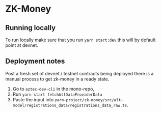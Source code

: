 # ZK-Money

## Running locally

To run locally make sure that you run `yarn start:dev` this will by default point at devnet.

## Deployment notes

Post a fresh set of devnet / testnet contracts being deployed there is a manual process to get zk-money in a ready state.

1. Go to `aztec-dev-cli` in the mono-repo,
2. Run `yarn start fetchAllDataProviderData`
3. Paste the input into `yarn-project/zk-money/src/alt-model/registrations_data/registrations_data_raw.ts`.
